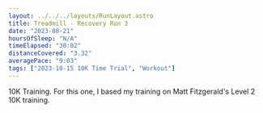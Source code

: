 ```yaml
---
layout: ../../../layouts/RunLayout.astro
title: Treadmill - Recovery Run 3
date: "2023-08-21"
hoursOfSleep: "N/A"
timeElapsed: "30:02"
distanceCovered: "3.32"
averagePace: "9:03"
tags: ["2023-10-15 10K Time Trial", "Workout"]
---
```


10K Training. For this one, I based my training on Matt Fitzgerald's Level 2 10K training.
